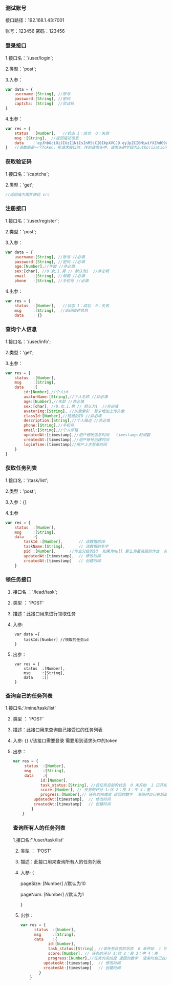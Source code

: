 ### 测试账号

接口路径：192.168.1.43:7001

账号：123456 密码：123456

### 登录接口

1.接口名：'/user/login';

2.类型：'post';

3.入参：

```js
var data = {
    username:[String], //账号
    password:[String], //密码
    captcha: [String]  //验证码
}
```

4.出参：

```js
var res = {
    status  :[Number],   //状态 1：成功  0：失败
    msg :[String],  //返回描述信息
    data    :'eyJhbGciOiJIUzI1NiIsInR5cCI6IkpXVCJ9.eyJpZCI6MiwiYXZhdG9yX25hbWUiOiLmtYvor5Xlj7ciLCJhZ2UiOjE4LCJzZXgiOiIxIiwiYXZhdG9yX2ltZyI6IjAiLCJjbGFzc19pZCI6MCwiZGVzY3JpcHRpb24iOiLkuIDkuKrnroDnroDljZXljZXnmoTmtYvor5Xlj7ciLCJwaG9uZSI6IjEyMzQ1Njc4OTExIiwiZW1haWwiOiIxNTAwNjc5NTk4QHFxLmNvbSIsImlhdCI6MTYzNzY1NzM3NywiZXhwIjoxNjM3NjU5MTc3fQ.U4vtTCwUxMH5HzpwmHBNLLPHWlz3QpNc1eJ7E9ODjkM'
}   //该数据是一个Token，在请求接口时，传到请求头中，请求头的字段为authorization;
```

### 获取验证码

1.接口名：'/captcha';

2.类型：'get';

```js
//返回值为图片路径 src
```

### 注册接口

1.接口名：'/user/register';

2.类型：'post';

3.入参：

```js
var data = {
    username:[String], //账号 //必填
    password:[String], //密码 //必填
    age:[Number],//年龄 //非必填
    sex:[char], //0.女,1.男 // 默认为1  //非必填
    email	:[String], //邮箱 //必填
    phone	:[String], //手机号 //必填
```

4.出参：

```js
var res = {
    status  :[Number],   //状态 1：成功  0：失败
    msg 	:[String],  //返回描述信息
    data	: {} 
```



### 查询个人信息

1.接口名：'/user/info';

2.类型：'get';

3.出参：

```js
var res = {
    status  :[Number],
    msg		:[String],
    data	:{
        id:[Number],//个人id
        avatorName:[String],//个人名称 //非必填
        age:[Number],//年龄 //非必填
        sex:[char], //0.女,1.男 // 默认为1  //非必填
        avatorImg:[String], //头像索引  暂未增加上传头像
        classId:[Number],//班级的ID //非必填
        description:[String],//个人描述 //非必填
        phone:[String],//手机号 
        email:[String],//个人邮箱 
        updatedAt:[timestamp],//用户修改信息时间   timestamp:时间戳
        createdAt:[timestamp],//用户账号创建时间
        loginTime:[timestamp]//用户上次登录时间
    }
}
```

### 获取任务列表

1.接口名：'/task/list';

2.类型：'post';

3.入参：{}

4.出参

```js
var res = {
    status  :[Number],
    msg		:[String],
    data	:{
        taskId :[Number],   	// 该数据的ID
        taskName:[String], 		// 该数据的名字
        pid :[Number],		//作业父级的id  如果为null 那么为最高级的作业  如果不为null 则该任务在task_id 为parent_id 的做作业下挂载
        updatedAt:[timestamp], 	// 修改时间
        createdAt:[timestamp]	// 创建时间
    }
```

###  领任务接口

1. 接口名 ：'/lead/task';


2. 类型 ：  'POST'


3. 描述：此接口用来进行领取任务


4. 入参: 


```
	var data ={
		taskId:[Number] //领取的任务id
	}
```


5. 出参：


```
	var res = {
		status  :[Number],
    	msg		:[String],
    	data	:[]
    }
```



### 查询自己的任务列表

1.接口名:'/mine/task/list'

2. 类型 ：  'POST'


3. 描述：此接口用来查询自己接受过的任务列表


4. 入参: {} //该接口需要登录   需要用到请求头中的token

5. 出参：

   ```js
   var res = {
   		status  :[Number],
       	msg		:[String],
       	data	:{
               id:[Number],
               task_status:[String], //该任务目前的状态  0 未开始  1 已开始  2进行中 3已完成 4已超时
               score:[Number], // 任务的评分 1:优 2：良 3：中 4：差
               progress:[Number],// 任务的完成度 返回的数字  渲染时自己在后面拼接上% 
   			updatedAt:[timestamp], 	// 修改时间
           	createdAt:[timestamp]	// 创建时间
           }
       }
   ```

   ### 查询所有人的任务列表

   1.接口名:''/user/task/list'

   2. 类型 ：  'POST'


   3. 描述：此接口用来查询所有人的任务列表


   4. 入参: {

       pageSize: [Number] //默认为10

       pageNum: [Number] //默认为1

      } 

   5. 出参：

      ```js
      var res = {
      		status  :[Number],
          	msg		:[String],
          	data	:{
                  id:[Number],
                  task_status:[String], //该任务目前的状态  0 未开始  1 已开始  2进行中 3已完成 4已超时
                  score:[Number], // 任务的评分 1:优 2：良 3：中 4：差
                  progress:[Number],//任务的完成度 返回的数字  渲染时自己在后面拼接上% 
      			updatedAt:[timestamp], 	// 修改时间
              	createdAt:[timestamp]	// 创建时间
              }
          }
      ```

      

   
